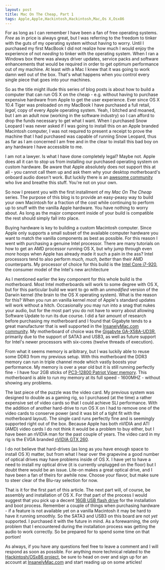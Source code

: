 ```yaml
---
layout: post
title: Mac On The Cheap, Part 1
tags: Apple,Apple,Hackintosh,Hackintosh,Mac,Os X,Osx86
---
```

For as long as I can remember I have been a fan of free operating
systems. _Free_ as in price is always great, but I was referring to
the freedom to tinker with the guts of my operating system without
having to worry. Until I purchased my first MacBook I did not realize
how much I would enjoy the experience of not _needing_ to tinker with
the operating system. When I ran a Windows box there was always driver
updates, service packs and software enhancements that would be
required in order to get optimum performance out of my machine. At
least with a Mac I knew that it was going to work damn well out of the
box. That's what happens when you control every single piece that goes
into your machines.

So as the title might illude this series of blog posts is about how to
build a computer that can run OS X on the cheap - e.g. without having
to purchase expensive hardware from Apple to get the user
experience. Ever since OS X 10.4 Tiger was preloaded on my MacBook I
have purchased a full retail, _legal_, copy of every Apple operating
system. Yeah, I bitched and moaned, but I am an adult now (working in
the software industry) so I can afford to drop the funds necessary to
get what I want. When I purchased Snow Leopard I was never asked if I
was going to install this on an Apple branded Macintosh computer, I
was not required to present a receipt to prove the machine that I had
purchased was capable of running Snow Leopard, thus as far as I am
concerned I am free and in the clear to install this bad boy on any
hardware I have accessible to me.

I am not a lawyer. Is what I have done completely legal? Maybe
not. Apple does all it can to _stop_ us from installing our purchased
operating system on custom hardware. Be aware that Apple absolutely
does not support this at all - you cannot call them up and ask them
why your desktop motherboard's onboard audio doesn't work. But luckily
there is an [awesome community][1] who live and breathe this
stuff. You're not on your own.

So now I present you with the first installment of my _Mac On The
Cheap_ series. The purpose of this blog is to provide an easy-peasy
way to build your own Macintosh for a fraction of the cost while
continuing to perform up to snuff with the vanilla Apple hardware. You
have nothing to worry about. As long as the major component inside of
your build is compatible the rest should simply fall into place.

Buying hardware is key to building a custom Macintosh computer. Since
Apple only supports a small subset of the available computer hardware
you want to match the vanilla components as best as possible. For this
reason I went with purchasing a genuine Intel processor. There are
many tutorials on how to get an AMD processor running OS X, but why
jump through even _more_ hoops when Apple has already made it such a
pain in the ass? Intel processors tend to also perform _much, much,_
*better* than their AMD counterparts. My processor of choice for this
build is the [Intel Core i7-920][2], the consumer model of the Intel's
new architecture

As I mentioned earlier the key component for this whole build is the
motherboard. Most Intel motherboards will work to some degree with OS
X, but for this particular build we want to go with an <em
style="font-style: italic;">unmodified</em> version of the Darwin
kernel (the brain to the OS X operating system). What is the reason
for this? When you run an vanilla kernel <em style="font-style:
italic;">most</em> of Apple's standard updates will work without a
hitch. Occasionally you may run into a snag that nukes your audio, but
for the most part you do not have to worry about allowing Software
Update to run its due course. I did a fair amount of research before
purchasing my motherboard and I found that Gigabyte tends to a great
manufacturer that is well supported in the
[InsanelyMac.com community][1]. My motherboard of choice was the
[Gigabyte GA-X58A-UD3R][3], primarily due to the support of SATA3 and
USB3, as well as future support for Intel's newer processors with
six-cores (twelve threads of execution).

From what it seems memory is aribitrary, but I was luckily able to
reuse some DDR3 from my previous setup. With this motherboard the DDR3
memory can run in triple channel mode which vastly boosts your
performance. My memory is over a year old but it is still running
perfectly fine - I have four 2GB sticks of
[PC3-12800 Patriot Viper memory][4]. This motherboard is able to run
my memory at its full speed - 1600MHZ - without showing any problems.

The last piece of the puzzle was the video card. My previous system
was designed to double as a gaming rig, so I purchased (at the time) a
rather expensive set of video cards so that I could achieve SLI
performance. With the addition of another hard-drive to run OS X on I
had to remove one of the video cards to conserve power (and it was bit
of a tight fit with the motherboard layout). The single card runs
perfectly fine and is seemingly supported right out of the
box. Because Apple has both nVIDIA and ATI (AMD) video cards I do not
think it would be a problem to buy either, but I have been an nVIDIA
man for the past couple of years. The video card in my rig is the EVGA
branded [nVIDIA GTX 260][5].

I do not believe that hard-drives (as long as you have enough space to
install OS X) matter, but from what I hear over the grapevine a good
number of optical drives may have problems inside of OS X. I have yet
to have a need to install my optical drive (it is currently unplugged
on the floor) but I doubt there would be an issue. Lite-on makes a
great optical drive, and I have been a fan of theirs for awhile
now. Choose your flavor, but make sure to steer clear of the Blu-ray
selection for now.

That is it for the first part of this article. The next part will, of
course, be assembly and installation of OS X. For that part of the
process I would suggest that you pick up a decent
[16GB USB flash drive][6] for the installation and boot
process. Remember a couple of things when purchasing hardware - if a
feature is not available yet on a vanilla Macintosh it may be hard to
have it running smoothly. So the SATA3 and USB3 on this board are not
_yet_ supported. I purchased it with the future in mind. As a
forewarning, the only problem that I encountered during the
installation process was getting the audio to work correctly. So be
prepared for to spend some time on that portion!

As always, if you have any questions feel free to leave a comment and
I will respond as soon as possible. For anything more technical
related to the [Hackintosh/OSx86 project][7], be sure to head on over
and sign up for an account at [InsanelyMac.com][1] and start reading
up on some articles!

[1]: http://www.insanelymac.com/
[2]: http://www.newegg.com/Product/Product.aspx?Item=N82E16819115202
[3]: http://www.gigabyte.us/Products/Motherboard/Products_Overview.aspx?ProductID=3317
[4]: http://www.patriotmem.com/products/detailp.jsp?prodline=5&amp;catid=23&amp;prodgroupid=72&amp;id=763&amp;type=1
[5]: http://www.nvidia.com/object/product_geforce_gtx_260_us.html
[6]: http://www.amazon.com/Corsair-Flash-Voyager-Drive-CMFUSB2-0-16GB/dp/B000LXTUT8/ref=sr_1_1?ie=UTF8&amp;s=electronics&amp;qid=1269311610&amp;sr=8-1
[7]: http://www.osx86project.org/
